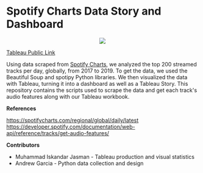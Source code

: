 # Spotify Charts Data Story and Dashboard
<p align="center">
  <img src="https://pagarc.github.io/images/charts_dash_thumb.png?raw=true"/>
</p>

[Tableau Public Link](https://public.tableau.com/profile/patrick.garcia2131#!/vizhome/SpotifyTop200Tracks2017-2019/Story)

Using data scraped from [Spotify Charts](https://spotifycharts.com/regional/global/daily/latest), we analyzed the top 200 streamed tracks per day, globally, from 2017 to 2019. To get the data, we used the Beautiful Soup and spotipy Python libraries. We then visualized the data with Tableau, turning it into a dashboard as well as a Tableau Story. This repository contains the scripts used to scrape the data and get each track's audio features along with our Tableau workbook.

**References**


https://spotifycharts.com/regional/global/daily/latest
<br>
https://developer.spotify.com/documentation/web-api/reference/tracks/get-audio-features/

**Contributors**
- Muhammad Iskandar Jasman - Tableau production and visual statistics
- Andrew Garcia - Python data collection and design

